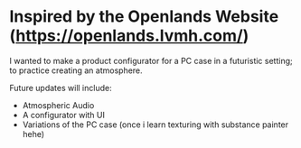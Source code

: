 # Inspired by the Openlands Website (https://openlands.lvmh.com/) 

  I wanted to make a product configurator for a PC case in a futuristic setting; to practice creating an atmosphere.


  Future updates will include:
- Atmospheric Audio
- A configurator with UI
- Variations of the PC case (once i learn texturing with substance painter hehe)
